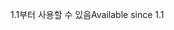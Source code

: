 <span data-ttu-id="b5ce6-101">1.1부터 사용할 수 있음</span><span class="sxs-lookup"><span data-stu-id="b5ce6-101">Available since 1.1</span></span>